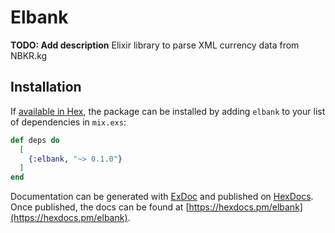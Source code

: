 # Elbank

**TODO: Add description**
Elixir library to parse XML currency data from NBKR.kg 
## Installation

If [available in Hex](https://hex.pm/docs/publish), the package can be installed
by adding `elbank` to your list of dependencies in `mix.exs`:

```elixir
def deps do
  [
    {:elbank, "~> 0.1.0"}
  ]
end
```

Documentation can be generated with [ExDoc](https://github.com/elixir-lang/ex_doc)
and published on [HexDocs](https://hexdocs.pm). Once published, the docs can
be found at [https://hexdocs.pm/elbank](https://hexdocs.pm/elbank).

